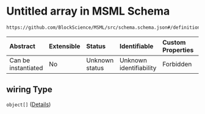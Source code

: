 # Untitled array in MSML Schema

```txt
https://github.com/BlockScience/MSML/src/schema.schema.json#/definitions/MSMLSpec/properties/Displays/properties/wiring
```



| Abstract            | Extensible | Status         | Identifiable            | Custom Properties | Additional Properties | Access Restrictions | Defined In                                                                                    |
| :------------------ | :--------- | :------------- | :---------------------- | :---------------- | :-------------------- | :------------------ | :-------------------------------------------------------------------------------------------- |
| Can be instantiated | No         | Unknown status | Unknown identifiability | Forbidden         | Allowed               | none                | [schema.schema.json\*](../../out/math_spec_mapping/schema.schema.json "open original schema") |

## wiring Type

`object[]` ([Details](schema-definitions-wiringdisplay.md))
